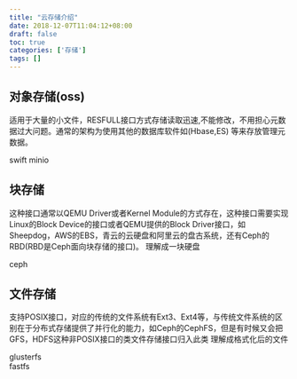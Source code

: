 ```yaml
---
title: "云存储介绍"
date: 2018-12-07T11:04:12+08:00
draft: false
toc: true
categories: ['存储']
tags: []
---
```


## 对象存储(oss)

适用于大量的小文件，RESFULL接口方式存储读取迅速,不能修改，不用担心元数据过大问题。通常的架构为使用其他的数据库软件如(Hbase,ES) 等来存放管理元数据。

swift minio

## 块存储

这种接口通常以QEMU Driver或者Kernel Module的方式存在，这种接口需要实现Linux的Block Device的接口或者QEMU提供的Block Driver接口，如Sheepdog，AWS的EBS，青云的云硬盘和阿里云的盘古系统，还有Ceph的RBD(RBD是Ceph面向块存储的接口)。
理解成一块硬盘

ceph

## 文件存储

支持POSIX接口，对应的传统的文件系统有Ext3、Ext4等，与传统文件系统的区别在于分布式存储提供了并行化的能力，如Ceph的CephFS，但是有时候又会把GFS，HDFS这种非POSIX接口的类文件存储接口归入此类
理解成格式化后的文件

glusterfs  
fastfs

